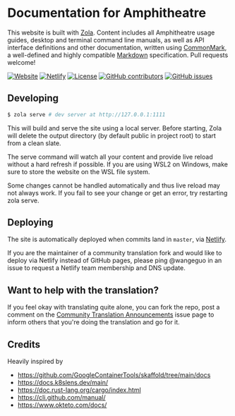 # Documentation for Amphitheatre

This website is built with [Zola](https://www.getzola.org/). Content includes
all Amphitheatre usage guides, desktop and terminal command line manuals, as
well as API interface definitions and other documentation, written using
[CommonMark](https://commonmark.org/), a well-defined and highly compatible
[Markdown](https://www.markdownguide.org/) specification. Pull requests welcome!

[![Website](https://img.shields.io/website?up_message=online&url=https%3A%2F%2Fdocs.amphitheatre.app)](https://docs.amphitheatre.app)
[![Netlify](https://img.shields.io/netlify/07946a37-c35c-4294-8152-20a537906c0e)](https://docs.amphitheatre.app)
[![License](https://img.shields.io/github/license/amphitheatre-app/docs)](https://github.com/amphitheatre-app/docs/blob/master/LICENSE)
[![GitHub contributors](https://img.shields.io/github/contributors/amphitheatre-app/docs)](https://github.com/amphitheatre-app/docs/graphs/contributors)
[![GitHub issues](https://img.shields.io/github/issues/amphitheatre-app/docs)](https://github.com/amphitheatre-app/docs/issues)

## Developing

``` bash
$ zola serve # dev server at http://127.0.0.1:1111
```

This will build and serve the site using a local server. Before starting, Zola
will delete the output directory (by default public in project root) to start
from a clean slate.

The serve command will watch all your content and provide live reload without a
hard refresh if possible. If you are using WSL2 on Windows, make sure to store
the website on the WSL file system.

Some changes cannot be handled automatically and thus live reload may not always
work. If you fail to see your change or get an error, try restarting zola serve.

## Deploying

The site is automatically deployed when commits land in `master`, via
[Netlify](https://www.netlify.com/).

If you are the maintainer of a community translation fork and would like to
deploy via Netlify instead of GitHub pages, please ping @wangeguo in an issue to
request a Netlify team membership and DNS update.

## Want to help with the translation?

If you feel okay with translating quite alone, you can fork the repo, post a
comment on the [Community Translation
Announcements](https://github.com/amphitheatre-app/docs/issues/1) issue page to
inform others that you're doing the translation and go for it.

## Credits

Heavily inspired by
- https://github.com/GoogleContainerTools/skaffold/tree/main/docs
- https://docs.k8slens.dev/main/
- https://doc.rust-lang.org/cargo/index.html
- https://cli.github.com/manual/
- https://www.okteto.com/docs/
